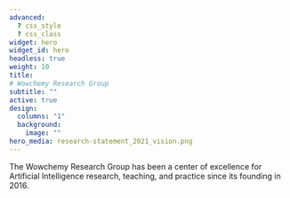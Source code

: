 ```yaml
---
advanced:
  ? css_style
  ? css_class
widget: hero
widget_id: hero
headless: true
weight: 10
title: 
# Wowchemy Research Group
subtitle: ""
active: true
design:
  columns: "1"
  background:
    image: ""
hero_media: research-statement_2021_vision.png
---
```

The Wowchemy Research Group has been a center of excellence for Artificial Intelligence research, teaching, and practice since its founding in 2016.
